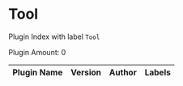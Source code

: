 # Tool

Plugin Index with label `Tool`

Plugin Amount: 0

| Plugin Name | Version | Author | Labels |
| --- | --- | --- | --- |
